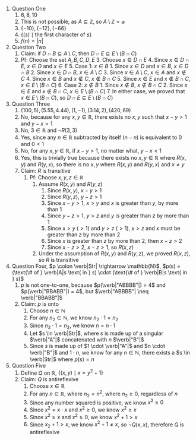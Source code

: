 1. Question One
	1. $6, 8, 10$
	2. This is not possible, as $A \subseteq \mathbb{Z}$, so $A \setminus \mathbb{Z} = \varnothing$
	3. $\{-10\}, \{-12\}, \{-66\}$
	4. $\{(s) \mid \text{the first character of } s\}$
	5. $f(n) = |n|$
2. Question Two
	1. Claim: if $D \cap B \subseteq A \setminus C$, then $D \cap E \subseteq E \setminus (B \cap C)$
	2. Pf: Choose the set $A,B,C,D,E$
		3. Choose $x \in D \cap E$
		4. Since $x \in D \cap E$, $x \in D$ and $x \in E$
		5. Case 1: $x \in B$
			1. Since $x \in D$ and $x \in B$, $x \in D \cap B$
			2. Since $x \in D \cap B$, $x \in A \setminus C$
			3. Since $x \in A \setminus C$, $x \in A$ and $x \notin C$
			4. Since $x \in B$ and $x \notin C$, $x \notin B \cap C$
			5. Since $x \in E$ and $x \notin B \cap C$, $x \in E \setminus (B \cap C)$
		6. Case 2: $x \notin B$
			1. Since $x \notin B$, $x \notin B \cap C$
			2. Since $x \in E$ and $x \notin B \cap C$, $x \in E \setminus (B \cap C)$
		7. In either case, we proved that $x \in E \setminus (B \cap C)$, so $D \cap E \subseteq E \setminus (B \cap C)$
3. Question Three
	1. $(100,5),(5.55,4.44),(1,-1),(3.14,2),(420,69)$
	2. No, because for any $x,y \in \mathbb{R}$, there exists no $x,y$ such that $x-y > 1$ and $y-x > 1$
	3. No, $3 \in \mathbb{R}$ and $\neg R(3,3)$
	4. Yes, since any $n \in \mathbb{R}$ subtracted by itself ($n-n$) is equivalent to $0$ and $0 < 1$
	5. No, for any $x,y \in \mathbb{R}$, if $x-y > 1$, no matter what, $y-x < 1$
	6. Yes, this is trivially true because there exists no $x,y \in \mathbb{R}$ where $R(x,y)$ and $R(y,x)$, so there is no $x,y$ where $R(x,y)$ and $R(y,x)$ and $x \neq y$
	7. Claim: $R$ is transitive
		1. Pf: Choose $x,y,z \in \mathbb{R}$
			1. Assume $R(x,y)$ and $R(y,z)$
				1. Since $R(x,y)$, $x-y > 1$
				2. Since $R(y,z)$, $y-z > 1$
				3. Since $x-y > 1$, $x > y$ and $x$ is greater than $y$, by more than $1$
				4. Since $y-z > 1$, $y > z$ and $y$ is greater than $z$ by more than $1$
				5. Since $x>y$ ($> 1$) and $y > z$ ($> 1$), $x > z$ and $x$ must be greater than $z$ by more than $2$
				6. Since $x$ is greater than $z$ by more than $2$, then $x - z > 2$
				7. Since $x-z > 2$, $x-z > 1$, so $R(x,z)$
			8. Under the assumption of $R(x,y)$ and $R(y,z)$, we proved $R(x,z)$, so $R$ is transitive
4. Question Four, $p \colon \verb|Str| \rightarrow \mathbb{N}$, $p(s) = (\text{\# of } \verb|A|s \text{ in } s) \cdot (\text{\# of } \verb|B|s \text{ in } s)$
	1. $p$ is not one-to-one, because $p(\verb|"ABBBB"|) = 4$ and $p(\verb|"BBABB"|) = 4$, but $\verb|"ABBBB"| \neq \verb|"BBABB"|$
	2. Claim: $p$ is onto
		1. Choose $n \in \mathbb{N}$
		3. For any $n_2 \in \mathbb{N}$, we know $n_2 \cdot 1 = n_2$
		4. Since $n_2 \cdot 1 = n_2$, we know $n = n \cdot 1$
		5. Let $s \in \verb|Str|$, where $s$ is made up of a singular $\verb|"A"|$ concatenated with $n$ $\verb|"B"|$
		6. Since $s$ is made up of $1 \cdot \verb|"A"|$  and $n \cdot \verb|"B"|$ and $1 \cdot n$, we know for any $n \in \mathbb{N}$, there exists a $s \in \verb|Str|$ where $p(s) = n$
5. Question Five
	1. Define $Q$ on $\mathbb{R}$, $\{(x,y) \mid x = y^2 + 1\}$
	3. Claim: $Q$ is antireflexive
		1. Choose $x \in \mathbb{R}$
		4. For any $n \in \mathbb{R}$, where $n_2 = n^2$, where $n_2 \geq 0$, regardless of $n$
		5. Since any number squared is positive, we know $x^2 \geq 0$
		6. Since $x^2 = x \cdot x$ and $x^2 \geq 0$, we know $x^2 \geq x$
		8. Since $x^2 \geq x$ and $x^2 \geq 0$, we know $x^2 + 1 > x$
		9. Since $x_2 + 1 > x$, we know $x^2 + 1 \neq x$, so $\neg Q(x, x)$, therefore $Q$ is antireflexive